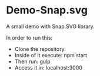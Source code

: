 # Demo-Snap.svg
A small demo with Snap.SVG library.

In order to run this:
* Clone the repository.
* Inside of it execute: npm start
* Then run: gulp
* Access it in: localhost:3000
